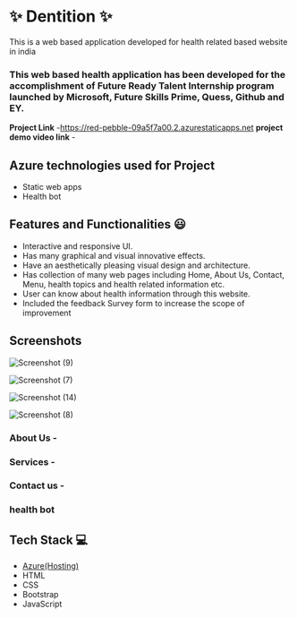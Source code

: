 # ✨  Dentition ✨

This is a web based application developed for health related based website in india

### This web based health application has been developed for the accomplishment of Future Ready Talent Internship program launched by Microsoft, Future Skills Prime, Quess, Github and EY.


**Project Link** -https://red-pebble-09a5f7a00.2.azurestaticapps.net
**project demo video link** - 

## Azure technologies used for Project

- Static web apps
- Health bot

## Features and Functionalities 😃

- Interactive and responsive UI.
- Has many graphical and visual innovative effects.
- Have an aesthetically pleasing visual design and architecture.
- Has collection of many web pages including Home, About Us, Contact, Menu, health topics and health related information etc.
- User can know about health information through this website.
- Included the feedback Survey form to increase the scope of improvement 

## Screenshots


![Screenshot (9)](https://user-images.githubusercontent.com/118376885/203326762-a4b1f695-1801-4467-8559-48ca4df0e22e.png)

![Screenshot (7)](https://user-images.githubusercontent.com/118376885/203318696-56415009-7fe6-4c7f-a5bb-13262a94d704.png)

![Screenshot (14)](https://user-images.githubusercontent.com/118376885/208591345-f865ae17-ecf3-4599-902e-3abd41da900c.png)

![Screenshot (8)](https://user-images.githubusercontent.com/118376885/203318813-b813c2f4-5ab0-4a49-8d8c-f110734478f2.png)

### About Us -



### Services -



### Contact us -



### health bot




## Tech Stack 💻

- [Azure(Hosting)](https://azure.microsoft.com/en-in/features/azure-portal/)
- HTML
- CSS
- Bootstrap
- JavaScript

